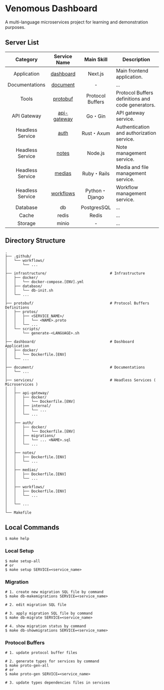 # Venomous Dashboard

A multi-language microservices project for learning and demonstration purposes.

## Server List

|     Category     |              Service Name              |    Main Skill    | Description                                       |
| :--------------: | :------------------------------------: | :--------------: | ------------------------------------------------- |
|   Application    |       [dashboard](./dashboard/)        |     Next.js      | Main frontend application.                        |
|  Documentations  |        [document](./document/)         |        -         | ...                                               |
|      Tools       |        [protobuf](./protobuf/)         | Protocol Buffers | Protocol Buffers definitions and code generators. |
|   API Gateway    | [api-gateway](./services/api-gateway/) |     Go・Gin      | API gateway service.                              |
| Headless Service |        [auth](./services/auth/)        |    Rust・Axum    | Authentication and authorization service.         |
| Headless Service |       [notes](./services/notes/)       |     Node.js      | Note management service.                          |
| Headless Service |      [medias](./services/medias/)      |   Ruby・Rails    | Media and file management service.                |
| Headless Service |   [workflows](./services/workflows/)   |  Python・Django  | Workflow management service.                      |
|     Database     |                   db                   |   PostgresSQL    | ...                                               |
|      Cache       |                 redis                  |      Redis       | ...                                               |
|     Storage      |                 minio                  |        -         | ...                                               |

## Directory Structure

```shell
.
├── .github/
│   └── workflows/
│       └── ...
│
├── infrastructure/                             # Infrastructure
│   ├── docker/
│   │   └── docker-compose.[ENV].yml
│   ├── database/
│   │   └── db-init.sh
│   └── ...
│
├── protobuf/                                   # Protocol Buffers Definitions
│   ├── protos/
│   │   ├── <SERVICE_NAME>/
│   │   │   └── <NAME>.proto
│   │   └── ...
│   └── scripts/
│       └── generate-<LANGUAGE>.sh
│
├── dashboard/                                  # Dashboard Application
│   ├── docker/
│   │   └── Dockerfile.[ENV]
│   └── ...
│
├── document/                                   # Documentations
│   └── ...
│
├── services/                                   # Headless Services ( Microservices )
│   │
│   ├── api-gateway/
│   │   ├── docker/
│   │   │   └── Dockerfile.[ENV]
│   │   ├── internal/
│   │   │   └── ...
│   │   └── ...
│   │
│   ├── auth/
│   │   ├── docker/
│   │   │   └── Dockerfile.[ENV]
│   │   ├── migrations/
│   │   │   └── ... <NAME>.sql
│   │   └── ...
│   │
│   ├── notes/
│   │   ├── Dockerfile.[ENV]
│   │   └── ...
│   │
│   ├── medias/
│   │   ├── Dockerfile.[ENV]
│   │   └── ...
│   │
│   ├── workflows/
│   │   ├── Dockerfile.[ENV]
│   │   └── ...
│   │
│   └── ...
│
└── Makefile
```

## Local Commands

```shell
$ make help
```

### Local Setup

```shell
$ make setup-all
# or
$ make setup SERVICE=<service_name>
```

### Migration

```shell
# 1. create new migration SQL file by command
$ make db-makemigrations SERVICE=<service_name>

# 2. edit migration SQL file

# 3. apply migration SQL file by command
$ make db-migrate SERVICE=<service_name>

# 4. show migration status by command
$ make db-showmigrations SERVICE=<service_name>
```

### Protocol Buffers

```shell
# 1. update protocol buffer files

# 2. generate types for services by command
$ make proto-gen-all
# or
$ make proto-gen SERVICE=<service_name>

# 3. update types dependencies files in services
```
